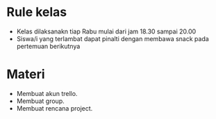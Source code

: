 # Rule kelas
* Kelas dilaksanakn tiap Rabu mulai dari jam 18.30 sampai 20.00
* Siswa/i yang terlambat dapat pinalti dengan membawa snack pada pertemuan berikutnya

# Materi
* Membuat akun trello.
* Membuat group.
* Membuat rencana project.
